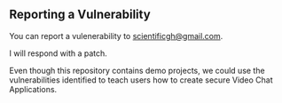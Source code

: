 ## Reporting a Vulnerability

You can report a vulenerability to [scientificgh@gmail.com](mailto:scientificgh@gmail.com).

I will respond with a patch.

Even though this repository contains demo projects, we could use
the vulnerabilities identified to teach users how to create secure Video Chat Applications.